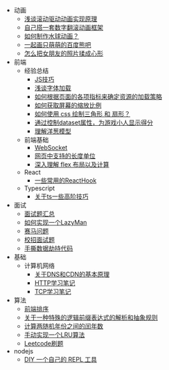 
- 动画
  - [浅谈滚动驱动动画实现原理](/docs/front_end/animation/scroll_animation/2021-03-26-scroll-animation.md)
  - [自己搭一套数字翻滚动画框架](/docs/front_end/animation/roll_money/2020-12-29-roll-money.md)
  - [如何制作水球动画？](/docs/front_end/animation/water_bubble/2016-11-13-water-bubble.md)
  - [一起画只萌萌的百度熊吧](/docs/front_end/animation/2017-2-16-baidu-bear.md)
  - [怎么把女朋友的照片揉成心形](/docs/front_end/animation/heart_animation/2018-09-08-heart-animation.md)
- 前端
  - 经验总结
    - [JS技巧](/docs/front_end/summery_of_experience/2021-04-21-js-cheat-sheet.md)
    - [浅谈字体加载](/docs/front_end/summery_of_experience/font_load/2021-05-23-font-load.md)
    - [如何根据页面的各项指标来确定资源的加载策略](/docs/front_end/summery_of_experience/2021-07-27-page-status-record.md)
    - [如何获取屏幕的缩放比例](/docs/front_end/summery_of_experience/2017-7-18-how-get-dpr.md)
    - [如何使用 css 绘制三角形 和 扇形？](/docs/front_end/css/arrow_css/2016-06-07-css-arrow.md)
    - [通过控制dataset属性，为游戏小人显示得分](/docs/front_end/summery_of_experience/data_use/2015-12-14-data-use.md)
    - [理解洋葱模型](/docs/front_end/think/onion_modal/2017-5-18-understand-the-onion-modal.md)
  - 前端基础
    - [WebSocket](/docs/front_end/base/websocket/2015-10-11-websocket.md)
    - [网页中支持的长度单位](/docs/front_end/base/2015-10-28-unit.md)
    - [深入理解 flex 布局以及计算](/docs/front_end/css/flexbox/2017-4-6-flexbox.md)
  - React
    - [一些常用的ReactHook](/docs/front_end/react/2021-02-03-hooks.md)
  - Typescript
    - [关于ts一些高阶技巧](/docs/front_end/typescript/2020-08-03-ts.md)
- 面试
  - [面试题汇总](/docs/interview/summary/2015-12-31-interview.md)
  - [如何实现一个LazyMan](/docs/interview/2020-02-25-lazyman.md)
  - [赛马问题](/docs/interview/horse_racing/2015-09-26-horse-racing.md)
  - [校招面试题](/docs/interview/2018-4-14-campus-inverview.md)
  - [手撕数据劫持代码](/docs/interview/data_hijack/2020-04-24-data-hijack.md)
- 基础
  - 计算机网络
    - [关于DNS和CDN的基本原理](/docs/base/computer_network/2018-05-23-dns-cdn.md)
    - [HTTP学习笔记](/docs/base/computer_network/2020-04-23-learn-http.md)
    - [TCP学习笔记](/docs/base/computer_network/tcp_learning/2020-04-25-tcp.md)
- 算法
  - [前端排序](/docs/algorithm/2015-12-15-sort-Algorithm.md)
  - [关于一种特殊的逻辑前缀表达式的解析和抽象规则](/docs/algorithm/logic_tree/2019-11-22-logic-tree.md)
  - [计算两随机年份之间的闰年数](/docs/algorithm/2016-3-30-leapYearNum.md)
  - [手动实现一个LRU算法](/docs/algorithm/2020-04-25-lru.md)
  - [Leetcode刷题](/docs/algorithm/leetcode_rush/2019-11-19-leetcode-rush.md)
- nodejs
  - [DIY 一个自己的 REPL 工具](/docs/nodejs/2016-09-02-how-diy-repl.md)